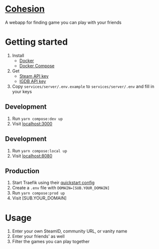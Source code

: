 # [Cohesion](https://cohesion.dacio.app)

A webapp for finding game you can play with your friends

# Getting started

1. Install
    - [Docker](https://www.docker.com/get-started/)
    - [Docker Compose](https://docs.docker.com/compose/install/)
1. Get
    - [Steam API key](https://steamcommunity.com/dev/apikey)
    - [IGDB API key](https://api.igdb.com/)
1. Copy `services/server/.env.example` to `services/server/.env` and fill in your keys

## Development

1. Run `yarn compose:dev up`
1. Visit [localhost:3000](http://localhost:3000)

## Development

1. Run `yarn compose:local up`
1. Visit [localhost:8080](http://localhost:8080)

## Production

1. Start Traefik using their [quickstart config](https://docs.traefik.io/#the-traefik-quickstart-using-docker)
1. Create a `.env` file with `DOMAIN=[SUB.YOUR_DOMAIN]`
1. Run `yarn compose:prod up`
1. Visit [SUB.YOUR_DOMAIN]

# Usage

1. Enter your own SteamID, community URL, or vanity name
1. Enter your friends' as well
1. Filter the games you can play together
